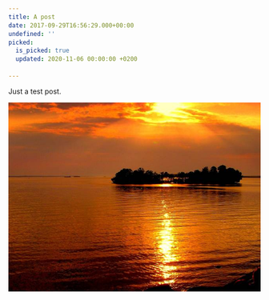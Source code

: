 ```yaml
---
title: A post
date: 2017-09-29T16:56:29.000+00:00
undefined: ''
picked:
  is_picked: true
  updated: 2020-11-06 00:00:00 +0200

---
```

Just a test post.

[![](/uploads/2017/09/29/nature-q-c-640-480-2.jpg)](/hello/)